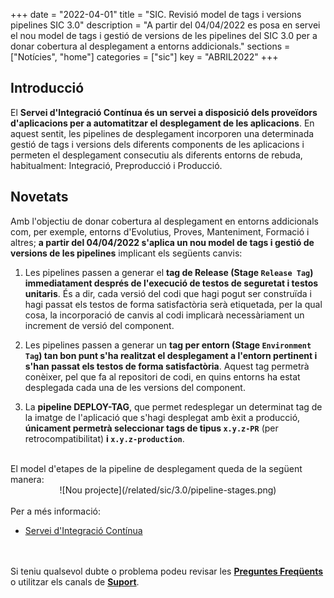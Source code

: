 +++
date        = "2022-04-01"
title       = "SIC. Revisió model de tags i versions pipelines SIC 3.0"
description = "A partir del 04/04/2022 es posa en servei el nou model de tags i gestió de versions de les pipelines del SIC 3.0 per a donar cobertura al desplegament a entorns addicionals."
sections    = ["Notícies", "home"]
categories  = ["sic"]
key         = "ABRIL2022"
+++

## Introducció

El **Servei d'Integració Contínua és un servei a disposició dels proveïdors d'aplicacions per a automatitzar el desplegament
de les aplicacions**. En aquest sentit, les pipelines de desplegament incorporen una determinada gestió de tags i versions
dels diferents components de les aplicacions i permeten el desplegament consecutiu als diferents entorns de rebuda,
habitualment: Integració, Preproducció i Producció.

## Novetats

Amb l'objectiu de donar cobertura al desplegament en entorns addicionals com, per exemple, entorns d'Evolutius, Proves,
Manteniment, Formació i altres; **a partir del 04/04/2022 s'aplica un nou model de tags i gestió de versions de les pipelines**
implicant els següents canvis:

1. Les pipelines passen a generar el **tag de Release (Stage `Release Tag`) immediatament després de l'execució de testos de seguretat i testos unitaris**.
És a dir, cada versió del codi que hagi pogut ser construïda i hagi passat els testos de forma satisfactòria serà etiquetada, per la qual cosa,
la incorporació de canvis al codi implicarà necessàriament un increment de versió del component.

2. Les pipelines passen a generar un **tag per entorn (Stage `Environment Tag`) tan bon punt s'ha realitzat el desplegament a l'entorn
pertinent i s'han passat els testos de forma satisfactòria**. Aquest tag permetrà conèixer, pel que fa al repositori de codi, en quins entorns
ha estat desplegada cada una de les versions del component.

3. La **pipeline DEPLOY-TAG**, que permet redesplegar un determinat tag de la imatge de l'aplicació que s'hagi desplegat amb èxit a producció,
**únicament permetrà seleccionar tags de tipus `x.y.z-PR`** (per retrocompatibilitat) **i `x.y.z-production`**.

<br/>
El model d'etapes de la pipeline de desplegament queda de la següent manera:
<CENTER>![Nou projecte](/related/sic/3.0/pipeline-stages.png)</center>

<br/>
Per a més informació:

- [Servei d'Integració Contínua](https://canigo.ctti.gencat.cat/plataformes/sic/serveis/sic30-serveis/ci/)

<br/><br/>
Si teniu qualsevol dubte o problema podeu revisar les [**Preguntes Freqüents**](/sic/faq) o utilitzar els canals de [**Suport**](/sic/suport).